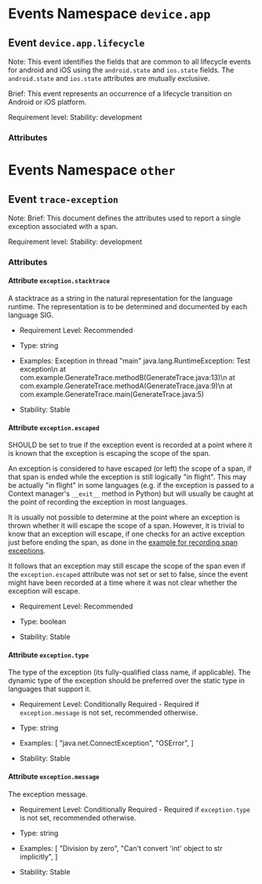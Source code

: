 
# Events Namespace `device.app`


## Event `device.app.lifecycle`

Note: This event identifies the fields that are common to all lifecycle events for android and iOS using the `android.state` and `ios.state` fields. The `android.state` and `ios.state` attributes are mutually exclusive.

Brief: This event represents an occurrence of a lifecycle transition on Android or iOS platform.

Requirement level: 
Stability: development

### Attributes


  
  
# Events Namespace `other`


## Event `trace-exception`

Note: 
Brief: This document defines the attributes used to report a single exception associated with a span.

Requirement level: 
Stability: development

### Attributes


#### Attribute `exception.stacktrace`

A stacktrace as a string in the natural representation for the language runtime. The representation is to be determined and documented by each language SIG.



- Requirement Level: Recommended
  
- Type: string
- Examples: Exception in thread "main" java.lang.RuntimeException: Test exception\n at com.example.GenerateTrace.methodB(GenerateTrace.java:13)\n at com.example.GenerateTrace.methodA(GenerateTrace.java:9)\n at com.example.GenerateTrace.main(GenerateTrace.java:5)
  
- Stability: Stable
  
  
#### Attribute `exception.escaped`

SHOULD be set to true if the exception event is recorded at a point where it is known that the exception is escaping the scope of the span.



An exception is considered to have escaped (or left) the scope of a span,
if that span is ended while the exception is still logically "in flight".
This may be actually "in flight" in some languages (e.g. if the exception
is passed to a Context manager's `__exit__` method in Python) but will
usually be caught at the point of recording the exception in most languages.

It is usually not possible to determine at the point where an exception is thrown
whether it will escape the scope of a span.
However, it is trivial to know that an exception
will escape, if one checks for an active exception just before ending the span,
as done in the [example for recording span exceptions](https://opentelemetry.io/docs/specs/semconv/exceptions/exceptions-spans/#recording-an-exception).

It follows that an exception may still escape the scope of the span
even if the `exception.escaped` attribute was not set or set to false,
since the event might have been recorded at a time where it was not
clear whether the exception will escape.

- Requirement Level: Recommended
  
- Type: boolean
  
- Stability: Stable
  
  
#### Attribute `exception.type`

The type of the exception (its fully-qualified class name, if applicable). The dynamic type of the exception should be preferred over the static type in languages that support it.



- Requirement Level: Conditionally Required - Required if `exception.message` is not set, recommended otherwise.
  
- Type: string
- Examples: [
    "java.net.ConnectException",
    "OSError",
]
  
- Stability: Stable
  
  
#### Attribute `exception.message`

The exception message.


- Requirement Level: Conditionally Required - Required if `exception.type` is not set, recommended otherwise.
  
- Type: string
- Examples: [
    "Division by zero",
    "Can't convert 'int' object to str implicitly",
]
  
- Stability: Stable
  
  
  
  
  